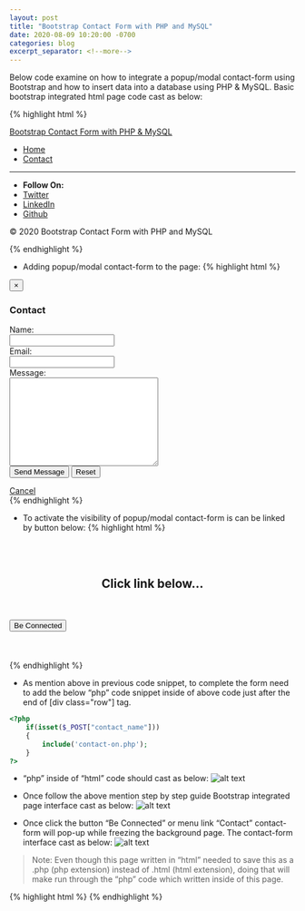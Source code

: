 ```yaml
---
layout: post
title: "Bootstrap Contact Form with PHP and MySQL"
date: 2020-08-09 10:20:00 -0700
categories: blog
excerpt_separator: <!--more-->
---
```

Below code examine on how to integrate a popup/modal contact-form using Bootstrap and how to insert data into a database using PHP & MySQL. <!--more-->Basic bootstrap integrated html page code cast as below:

{% highlight html %}
<!DOCTYPE html>
<html lang="en">
<head>
	<meta charset="utf-8">
	<title>Bootstrap, PHP and MySQL</title>
	<!-- Mobile Specific Meta -->
	<meta name="viewport" content="width=device-width, initial-scale=1, maximum-scale=1">
	<!-- Stylesheets -->
	<link rel="stylesheet" href="css/bootstrap.css" />
	<link rel="stylesheet" href="css/bootstrap-responsive.css" />
	<link rel="stylesheet" href="css/custom.css" />
</head>
<body>	 
	<!-- Navbar -->
	<div class="navbar navbar-inverse navbar-fixed-top">
		<div class="navbar-inner">
			<div class="container">
				<a href="index.php" class="brand">Bootstrap Contact Form with PHP & MySQL</a>
				<a data-toggle="collapse" data-target=".nav-collapse" class="btn btn-navbar">
					<span class="icon-bar"></span>
					<span class="icon-bar"></span>
					<span class="icon-bar"></span>
				</a>
				<div class="collapse nav-collapse">			
					<ul class="nav pull-right">
						<li class="active"><a href="index.php">Home</a></li>
						<li><a href="" data-toggle="modal" data-target="#modal-contact-form">Contact</a></li>
					</ul>
				</div>
			</div>
		</div>
	</div> <!-- End Navbar -->
	<!-- Footer -->
	<hr />
	<ul class="inline text-center">
		<li><strong>Follow On:</strong></li>
		<li><a href="">Twitter</a></li>
		<li><a href="">LinkedIn</a></li>
		<li><a href="">Github</a></li>
	</ul>	
	<p class="text-center muted">&copy; 2020 Bootstrap Contact Form with PHP and MySQL</p>
	<!-- End Footer -->
	<!-- JavaScript -->
	<script src="js/jquery.js"></script>
	<script src="js/bootstrap.js"></script>
	<!-- End JavaScript -->
</body>
</html>
{% endhighlight %}

- Adding popup/modal contact-form to the page:
{% highlight html %}
<section>
	<!-- Modal Contact Form -->
	<div class="modal hide fade" id="modal-contact-form">
		<div class="modal-header">
			<button class="close" data-dismiss="modal">&times;</button>
			<h3>Contact</h3>
		</div>		
		<div class="modal-body">
			<form class="form-horizontal" id="formID" action="" method="POST">
				<div class="control-group">
					<label for="contact_name" class="control-label">Name:</label>					
					<div class="controls">
						<input type="text" required id="contact_name" name="contact_name"/>
					</div>
				</div>
				<div class="control-group">
					<label for="contact_email" class="control-label">Email:</label>					
					<div class="controls">
						<input type="email" required id="contact_email" name="contact_email"/>
					</div>
				</div>
				<div class="control-group">
					<label for="contact_message" class="control-label">Message:</label>				
					<div class="controls">
						<textarea required id="contact_message" name="contact_message" cols="30" rows="10"></textarea>
					</div>
				</div>				
				<div class="control-group">
					<div class="controls">
						<input type="submit" class="btn btn-info" value="Send Message" />
						<input type="reset" class="btn" value="Reset" />
					</div>
				</div>
			</form>
		</div>		
		<div class="modal-footer">
			<a href="" data-dismiss="modal" class="btn">Cancel</a>
		</div>
	</div> <!-- End Modal Contact Form -->
</section>
{% endhighlight %}

- To activate the visibility of popup/modal contact-form is can be linked by button below:
{% highlight html %}
<section>
	<div class="container">
		<div class="row">
			<br /><br />
				<h1 style="text-align:center">Click link below...</h1>
			<br /><br />
				<button type="button" class="btn btn-info btn-lg btn-block" data-toggle="modal" data-target="#modal-contact-form">Be Connected</button>
			<br /><br /><br /><br />
		</div>
	</div>
</section>
{% endhighlight %}

- As mention above in previous code snippet, to complete the form need to add the below “php” code snippet inside of above code just after the end of [div class="row"] tag.
``` php
<?php
	if(isset($_POST["contact_name"])) 
	{
		include('contact-on.php');
	}
?>
```

- “php” inside of “html” code should cast as below:
![alt text](https://i.imgur.com/mwRV211.png)

- Once follow the above mention step by step guide Bootstrap integrated page interface cast as below:
![alt text](https://i.imgur.com/KYSbGHB.png)

- Once click the button “Be Connected” or menu link “Contact” contact-form will pop-up while freezing the background page. The contact-form interface cast as below:
![alt text](https://i.imgur.com/hxUiGaS.png)

> Note: Even though this page written in “html” needed to save this as a .php (php extension) instead of .html (html extension), doing that will make run through the “php” code which written inside of this page.

{% highlight html %}
{% endhighlight %}
